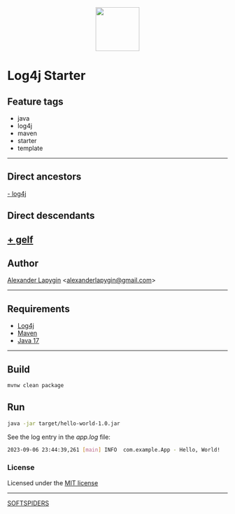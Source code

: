 <div align="center">
    <a href="https://github.com/softspiders/softspiders">
      <img src="https://avatars.githubusercontent.com/u/47006425?v=4" width="100" height="100"/>
    </a>
</div> 

# Log4j Starter


## Feature tags

- java
- log4j
- maven
- starter
- template

---

## Direct ancestors
[- log4j](https://github.com/AlexanderLapygin/java-helloworld/tree/main#readme)

## Direct descendants
[+ gelf](https://github.com/AlexanderLapygin/log4j-graylog-gelf-starter#readme)
---

## Author

[Alexander Lapygin](https://github.com/AlexanderLapygin) <<alexanderlapygin@gmail.com>>

---

## Requirements

- [Log4j](https://logging.apache.org/log4j/2.x/)
- [Maven](https://maven.apache.org/)
- [Java 17](https://www.oracle.com/java/technologies/javase/jdk17-archive-downloads.html)

---

## Build

```sh
mvnw clean package
```

## Run

```sh
java -jar target/hello-world-1.0.jar
```

See the log entry in the *app.log* file:
```sh
2023-09-06 23:44:39,261 [main] INFO  com.example.App - Hello, World!
```

### License

Licensed under the [MIT license](./LICENSE)

---

[SOFTSPIDERS](https://github.com/softspiders/softspiders)
